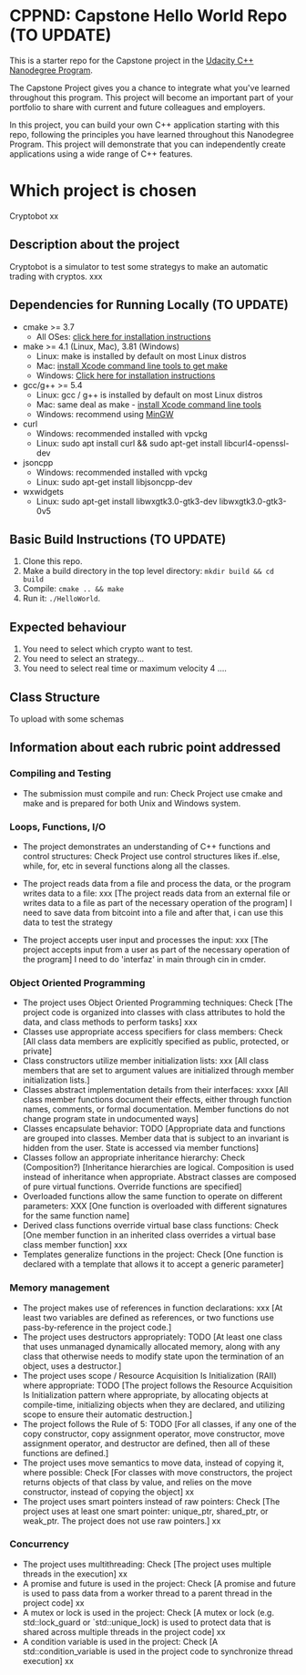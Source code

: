 # CPPND: Capstone Hello World Repo (TO UPDATE)

This is a starter repo for the Capstone project in the [Udacity C++ Nanodegree Program](https://www.udacity.com/course/c-plus-plus-nanodegree--nd213).

The Capstone Project gives you a chance to integrate what you've learned throughout this program. This project will become an important part of your portfolio to share with current and future colleagues and employers.

In this project, you can build your own C++ application starting with this repo, following the principles you have learned throughout this Nanodegree Program. This project will demonstrate that you can independently create applications using a wide range of C++ features.


# Which project is chosen

Cryptobot xx
## Description about the project
Cryptobot is a simulator to test some strategys to make an automatic trading with cryptos.
xxx


## Dependencies for Running Locally (TO UPDATE)
* cmake >= 3.7
  * All OSes: [click here for installation instructions](https://cmake.org/install/)
* make >= 4.1 (Linux, Mac), 3.81 (Windows)
  * Linux: make is installed by default on most Linux distros
  * Mac: [install Xcode command line tools to get make](https://developer.apple.com/xcode/features/)
  * Windows: [Click here for installation instructions](http://gnuwin32.sourceforge.net/packages/make.htm)
* gcc/g++ >= 5.4
  * Linux: gcc / g++ is installed by default on most Linux distros
  * Mac: same deal as make - [install Xcode command line tools](https://developer.apple.com/xcode/features/)
  * Windows: recommend using [MinGW](http://www.mingw.org/)
* curl
  * Windows: recommended installed with vpckg
  * Linux: sudo apt install curl && sudo apt-get install libcurl4-openssl-dev
* jsoncpp
  * Windows: recommended installed with vpckg
  * Linux: sudo apt-get install libjsoncpp-dev
* wxwidgets
  * Linux: sudo apt-get install libwxgtk3.0-gtk3-dev libwxgtk3.0-gtk3-0v5

## Basic Build Instructions (TO UPDATE)
1. Clone this repo.
2. Make a build directory in the top level directory: `mkdir build && cd build`
3. Compile: `cmake .. && make`
4. Run it: `./HelloWorld`.

## Expected behaviour
1. You need to select which crypto want to test.
2. You need to select an strategy...
3. You need to select real time or maximum velocity
4 ....

## Class Structure
To upload with some schemas


## Information about each rubric point addressed

### Compiling and Testing
- The submission must compile and run: Check
Project use cmake and make and is prepared for both Unix and Windows system.

### Loops, Functions, I/O
- The project demonstrates an understanding of C++ functions and control structures: Check
Project use control structures likes if..else, while, for, etc in several functions along all the classes.

- The project reads data from a file and process the data, or the program writes data to a file: xxx 
[The project reads data from an external file or writes data to a file as part of the necessary operation of the program]
I need to save data from bitcoint into a file and after that, i can use this data to test the strategy

- The project accepts user input and processes the input: xxx
[The project accepts input from a user as part of the necessary operation of the program]
I need to do 'interfaz' in main through cin in cmder.

### Object Oriented Programming
- The project uses Object Oriented Programming techniques: Check
[The project code is organized into classes with class attributes to hold the data, and class methods to perform tasks]
xxx
- Classes use appropriate access specifiers for class members: Check
[All class data members are explicitly specified as public, protected, or private]
- Class constructors utilize member initialization lists: xxx
[All class members that are set to argument values are initialized through member initialization lists.]
- Classes abstract implementation details from their interfaces: xxxx
[All class member functions document their effects, either through function names, comments, or formal documentation. Member functions do not change program state in undocumented ways]
- Classes encapsulate behavior: TODO
[Appropriate data and functions are grouped into classes. Member data that is subject to an invariant is hidden from the user. State is accessed via member functions]
- Classes follow an appropriate inheritance hierarchy: Check (Composition?)
[Inheritance hierarchies are logical. Composition is used instead of inheritance when appropriate. Abstract classes are composed of pure virtual functions. Override functions are specified]
- Overloaded functions allow the same function to operate on different parameters: XXX
[One function is overloaded with different signatures for the same function name]
- Derived class functions override virtual base class functions: Check
[One member function in an inherited class overrides a virtual base class member function]
xxx
- Templates generalize functions in the project: Check
[One function is declared with a template that allows it to accept a generic parameter]

### Memory management
- The project makes use of references in function declarations: xxx
[At least two variables are defined as references, or two functions use pass-by-reference in the project code.]
- The project uses destructors appropriately: TODO
[At least one class that uses unmanaged dynamically allocated memory, along with any class that otherwise needs to modify state upon the termination of an object, uses a destructor.]
- The project uses scope / Resource Acquisition Is Initialization (RAII) where appropriate: TODO
[The project follows the Resource Acquisition Is Initialization pattern where appropriate, by allocating objects at compile-time, initializing objects when they are declared, and utilizing scope to ensure their automatic destruction.]
- The project follows the Rule of 5: TODO
[For all classes, if any one of the copy constructor, copy assignment operator, move constructor, move assignment operator, and destructor are defined, then all of these functions are defined.]
- The project uses move semantics to move data, instead of copying it, where possible: Check
[For classes with move constructors, the project returns objects of that class by value, and relies on the move constructor, instead of copying the object]
xx
- The project uses smart pointers instead of raw pointers: Check
[The project uses at least one smart pointer: unique_ptr, shared_ptr, or weak_ptr. The project does not use raw pointers.]
xx

### Concurrency
- The project uses multithreading: Check
[The project uses multiple threads in the execution]
xx
- A promise and future is used in the project: Check
[A promise and future is used to pass data from a worker thread to a parent thread in the project code]
xx
- A mutex or lock is used in the project: Check
[A mutex or lock (e.g. std::lock_guard or `std::unique_lock) is used to protect data that is shared across multiple threads in the project code]
xx
- A condition variable is used in the project: Check
[A std::condition_variable is used in the project code to synchronize thread execution]
xx
